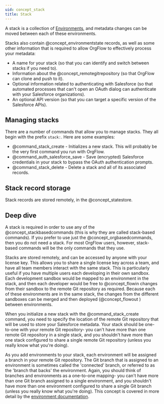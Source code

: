 ```yaml
---
uid: concept_stack
title: Stack
---
```


A stack is a collection of [Environments](xref:concept_environment), and metadata changes can be moved between each of these environments.

Stacks also contain @concept_environmentstate records, as well as some other information that is required to allow OrgFlow to effectively process your metadata:

- A name for your stack (so that you can identify and switch between stacks if you need to).
- Information about the @concept_remotegitrepository (so that OrgFlow can clone and push to it).
- Optional information related to authenticating with Salesforce (so that automated processes that can't open an OAuth dialog can authenticate with your Salesforce organizations).
- An optional API version (so that you can target a specific version of the Salesforce APIs).

## Managing stacks

There are a number of commands that allow you to manage stacks. They all begin with the prefix `stack:`. Here are some examples:

- @command_stack_create - Initializes a new stack. This will probably be the very first command you run with OrgFlow.
- @command_auth_salesforce_save - Save (encrypted) Salesforce credentials in your stack to bypass the OAuth authentication prompts.
- @command_stack_delete - Delete a stack and all of its associated records.

## Stack record storage

Stack records are stored remotely, in the @concept_statestore.

## Deep dive

A stack is required in order to use any of the @concept_stackbasedcommands (this is why they are called stack-based commands). If you prefer to use just the @concept_orgbasedcommands, then you do not need a stack. For most OrgFlow users, however, stack-based commands will be the only commands that they use.

Stacks are stored remotely, and can be accessed by anyone with your license key. This allows you to share a single license key across a team, and have all team members interact with the same stack. This is particularly useful if you have multiple users each developing in their own sandbox. Each development sandbox would be mapped to an environment in the stack, and then each developer would be free to @concept_flowin changes from their sandbox to the remote Git repository as required. Because each of these environments are in the same stack, the changes from the different sandboxes can be merged and then deployed (@concept_flowout ) between environments.

When you initialize a new stack with the @command_stack_create command, you need to specify the location of the remote Git repository that will be used to store your Salesforce metadata. Your stack should be one-to-one with your remote Git repository- you can't have more than one remote Git repository in a single stack, and you shouldn't have more than one stack configured to share a single remote Git repository (unless you really know what you're doing).

As you add environments to your stack, each environment will be assigned a branch in your remote Git repository. The Git branch that is assigned to an environment is sometimes called the 'connected' branch, or referred to as the 'branch that backs' the environment.  Again, you should think of branches and environments as a one-to-one mapping- you can't have more than one Git branch assigned to a single environment, and you shouldn't have more than one environment configured to share a single Git branch (unless you really know what you're doing). This concept is covered in more detail by the [environment documentation](xref:concept_environment).

